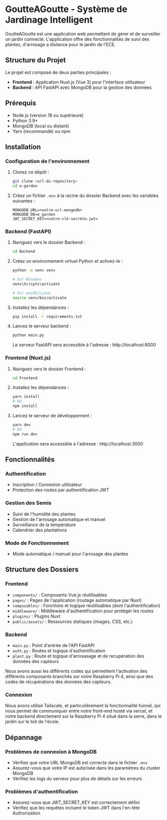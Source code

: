 # GoutteAGoutte - Système de Jardinage Intelligent

GoutteAGoutte est une application web permettant de gérer et de surveiller un jardin connecté. L'application offre des fonctionnalités de suivi des plantes, d'arrosage a distance pour le jardin de l'ECE.

## Structure du Projet

Le projet est composé de deux parties principales :

- **Frontend** : Application Nuxt.js (Vue 3) pour l'interface utilisateur
- **Backend** : API FastAPI avec MongoDB pour la gestion des données

## Prérequis

- Node.js (version 18 ou supérieure)
- Python 3.9+
- MongoDB (local ou distant)
- Yarn (recommandé) ou npm

## Installation

### Configuration de l'environnement

1. Clonez ce dépôt :
   ```bash
   git clone <url-du-repository>
   cd e-garden
   ```

2. Créez un fichier `.env` à la racine du dossier Backend avec les variables suivantes :
   ```
   MONGODB_URL=<votre-url-mongodb>
   MONGODB_DB=e_garden
   JWT_SECRET_KEY=<votre-clé-secrète-jwt>
   ```

### Backend (FastAPI)

1. Naviguez vers le dossier Backend :
   ```bash
   cd Backend
   ```

2. Créez un environnement virtuel Python et activez-le :
   ```bash
   python -m venv venv
   
   # Sur Windows
   venv\Scripts\activate
   
   # Sur macOS/Linux
   source venv/bin/activate
   ```

3. Installez les dépendances :
   ```bash
   pip install -r requirements.txt
   ```

4. Lancez le serveur backend :
   ```bash
   python main.py
   ```
   Le serveur FastAPI sera accessible à l'adresse : http://localhost:8000

### Frontend (Nuxt.js)

1. Naviguez vers le dossier Frontend :
   ```bash
   cd Frontend
   ```

2. Installez les dépendances :
   ```bash
   yarn install
   # OU
   npm install
   ```

3. Lancez le serveur de développement :
   ```bash
   yarn dev
   # OU
   npm run dev
   ```
   L'application sera accessible à l'adresse : http://localhost:3000

## Fonctionnalités

### Authentification
- Inscription / Connexion utilisateur
- Protection des routes par authentification JWT

### Gestion des Semis
- Suivi de l'humidité des plantes
- Gestion de l'arrosage automatique et manuel
- Surveillance de la température
- Calendrier des plantations

### Mode de Fonctionnement
- Mode automatique / manuel pour l'arrosage des plantes

## Structure des Dossiers

### Frontend
- `components/` : Composants Vue.js réutilisables
- `pages/` : Pages de l'application (routage automatique par Nuxt)
- `composables/` : Fonctions et logique réutilisables (dont l'authentification)
- `middleware/` : Middleware d'authentification pour protéger les routes
- `plugins/` : Plugins Nuxt
- `public/assets/` : Ressources statiques (images, CSS, etc.)

### Backend
- `main.py` : Point d'entrée de l'API FastAPI
- `auth.py` : Routes et logique d'authentification
- `plant.py` : Route et logique d'arrosasage et de recupération des données des capteurs

Nous avons aussi les différents codes qui permettent l'activation des différents composants branchés sur notre Raspberry Pi 4, ainsi que des codes de récupérations des données des capteurs.

### Connexion 
Nous avons utilisé Tailscale, et particulièrement la fonctionnalité funnel, qui nous permet de communiquer entre notre front-end hosté via vercel, et notre backend directement sur la Raspberry Pi 4 situé dans la serre, dans le jardin sur le toit de l'école.

## Dépannage

### Problèmes de connexion à MongoDB
- Vérifiez que votre URL MongoDB est correcte dans le fichier `.env`
- Assurez-vous que votre IP est autorisée dans les paramètres du cluster MongoDB
- Vérifiez les logs du serveur pour plus de détails sur les erreurs

### Problèmes d'authentification
- Assurez-vous que JWT_SECRET_KEY est correctement défini
- Vérifiez que les requêtes incluent le token JWT dans l'en-tête Authorization

